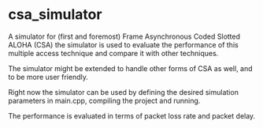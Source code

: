# csa_simulator

A simulator for (first and foremost) Frame Asynchronous Coded Slotted ALOHA (CSA)
the simulator is used to evaluate the performance of this multiple access technique 
and compare it with other techniques. 

The simulator might be extended to handle other forms of CSA as well, and to be more user friendly. 

Right now the simulator can be used by defining the desired simulation parameters in main.cpp, compiling the project
and running. 

The performance is evaluated in terms of packet loss rate and packet delay.  
